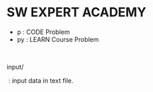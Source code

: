 # SW EXPERT ACADEMY

- p : CODE Problem<br>
- py : LEARN Course Problem<br>

<br>

input/<br>

​	: input data in text file.

